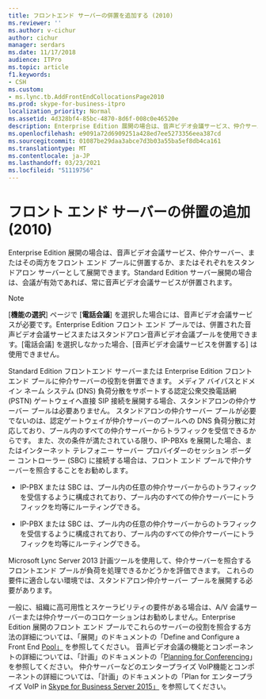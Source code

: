 ```yaml
---
title: フロントエンド サーバーの併置を追加する (2010)
ms.reviewer: ''
ms.author: v-cichur
author: cichur
manager: serdars
ms.date: 11/17/2018
audience: ITPro
ms.topic: article
f1.keywords:
- CSH
ms.custom:
- ms.lync.tb.AddFrontEndCollocationsPage2010
ms.prod: skype-for-business-itpro
localization_priority: Normal
ms.assetid: 4d328bf4-85bc-4870-8d6f-008c0e46520e
description: Enterprise Edition 展開の場合は、音声ビデオ会議サービス、仲介サーバー、またはその両方をフロント エンド プールに併置するか、またはそれぞれをスタンドアロン サーバーとして展開できます。Standard Edition サーバー展開の場合は、会議が有効であれば、常に音声ビデオ会議サービスが併置されます。
ms.openlocfilehash: e9091a72d6909251a428ed7ee5273356eea387cd
ms.sourcegitcommit: 01087be29daa3abce7d3b03a55ba5ef8db4ca161
ms.translationtype: MT
ms.contentlocale: ja-JP
ms.lasthandoff: 03/23/2021
ms.locfileid: "51119756"
---
```

# <a name="add-front-end-server-collocations-2010"></a>フロント エンド サーバーの併置の追加 (2010)

Enterprise Edition 展開の場合は、音声ビデオ会議サービス、仲介サーバー、またはその両方をフロント エンド プールに併置するか、またはそれぞれをスタンドアロン サーバーとして展開できます。Standard Edition サーバー展開の場合は、会議が有効であれば、常に音声ビデオ会議サービスが併置されます。

> [!NOTE]
> [**機能の選択**] ページで [**電話会議**] を選択した場合には、音声ビデオ会議サービスが必要です。Enterprise Edition フロント エンド プールでは、併置された音声ビデオ会議サービスまたはスタンドアロン音声ビデオ会議プールを使用できます。[電話会議] を選択しなかった場合、[音声ビデオ会議サービスを併置する] は使用できません。

Standard Edition フロントエンド サーバーまたは Enterprise Edition フロントエンド プールに仲介サーバーの役割を併置できます。 メディア バイパスとドメイン ネーム システム (DNS) 負荷分散をサポートする認定公衆交換電話網 (PSTN) ゲートウェイへ直接 SIP 接続を展開する場合、スタンドアロンの仲介サーバー プールは必要ありません。 スタンドアロンの仲介サーバー プールが必要でないのは、認定ゲートウェイが仲介サーバーのプールへの DNS 負荷分散に対応しており、プール内のすべての仲介サーバーからトラフィックを受信できるからです。 また、次の条件が満たされている限り、IP-PBXs を展開した場合、またはインターネット テレフォニー サーバー プロバイダーのセッション ボーダー コントローラー (SBC) に接続する場合は、フロント エンド プールで仲介サーバーを照合することをお勧めします。

- IP-PBX または SBC は、プール内の任意の仲介サーバーからのトラフィックを受信するように構成されており、プール内のすべての仲介サーバーにトラフィックを均等にルーティングできる。

- IP-PBX または SBC は、プール内の任意の仲介サーバーからのトラフィックを受信するように構成されており、プール内のすべての仲介サーバーにトラフィックを均等にルーティングできる。

Microsoft Lync Server 2013 計画ツールを使用して、仲介サーバーを照合するフロントエンド プールが負荷を処理できるかどうかを評価できます。 これらの要件に適合しない環境では、スタンドアロン仲介サーバー プールを展開する必要があります。

一般に、組織に高可用性とスケーラビリティの要件がある場合は、A/V 会議サーバーまたは仲介サーバーのコロケーションはお勧めしません。Enterprise Edition 展開のフロント エンド プールでこれらのサーバーの役割を照合する方法の詳細については、「展開」のドキュメントの「Define and Configure a Front End [Pool」](/previous-versions/office/lync-server-2013/lync-server-2013-define-and-configure-a-front-end-pool-or-standard-edition-server) を参照してください。 音声ビデオ会議の機能とコンポーネントの詳細については、「計画」のドキュメントの「[Planning for Conferencing](/previous-versions/office/lync-server-2013/lync-server-2013-planning-for-conferencing)」を参照してください。 仲介サーバーなどのエンタープライズ VoIP機能とコンポーネントの詳細については、「計画」のドキュメントの「Plan for エンタープライズ VoIP in [Skype for Business Server 2015」](../../plan-your-deployment/enterprise-voice-solution/enterprise-voice.md) を参照してください。